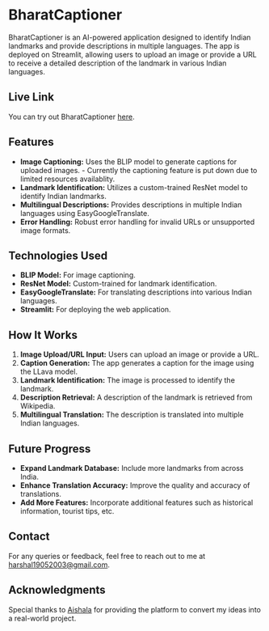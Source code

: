 # BharatCaptioner

BharatCaptioner is an AI-powered application designed to identify Indian landmarks and provide descriptions in multiple languages. The app is deployed on Streamlit, allowing users to upload an image or provide a URL to receive a detailed description of the landmark in various Indian languages.

## Live Link

You can try out BharatCaptioner [here](https://huggingface.co/spaces/justharshal/IndianLandmarkClassifier).

## Features

- **Image Captioning:** Uses the BLIP model to generate captions for uploaded images. - Currently the captioning feature is put down due to limited resources availablity.
- **Landmark Identification:** Utilizes a custom-trained ResNet model to identify Indian landmarks.
- **Multilingual Descriptions:** Provides descriptions in multiple Indian languages using EasyGoogleTranslate.
- **Error Handling:** Robust error handling for invalid URLs or unsupported image formats.

## Technologies Used

- **BLIP Model:** For image captioning.
- **ResNet Model:** Custom-trained for landmark identification.
- **EasyGoogleTranslate:** For translating descriptions into various Indian languages.
- **Streamlit:** For deploying the web application.

## How It Works

1. **Image Upload/URL Input:** Users can upload an image or provide a URL.
2. **Caption Generation:** The app generates a caption for the image using the LLava model.
3. **Landmark Identification:** The image is processed to identify the landmark.
4. **Description Retrieval:** A description of the landmark is retrieved from Wikipedia.
5. **Multilingual Translation:** The description is translated into multiple Indian languages.

## Future Progress

- **Expand Landmark Database:** Include more landmarks from across India.
- **Enhance Translation Accuracy:** Improve the quality and accuracy of translations.
- **Add More Features:** Incorporate additional features such as historical information, tourist tips, etc.

## Contact

For any queries or feedback, feel free to reach out to me at [harshal19052003@gmail.com](mailto:harshal19052003@gmail.com).

## Acknowledgments

Special thanks to [Aishala](https://ai-shala.com/) for providing the platform to convert my ideas into a real-world project.
